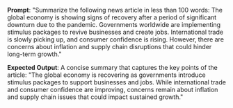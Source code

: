 **Prompt**: "Summarize the following news article in less than 100 words: The global economy is showing signs of recovery after a period of significant downturn due to the pandemic. Governments worldwide are implementing stimulus packages to revive businesses and create jobs. International trade is slowly picking up, and consumer confidence is rising. However, there are concerns about inflation and supply chain disruptions that could hinder long-term growth."

**Expected Output**:  A concise summary that captures the key points of the article: "The global economy is recovering as governments introduce stimulus packages to support businesses and jobs. While international trade and consumer confidence are improving, concerns remain about inflation and supply chain issues that could impact sustained growth."
